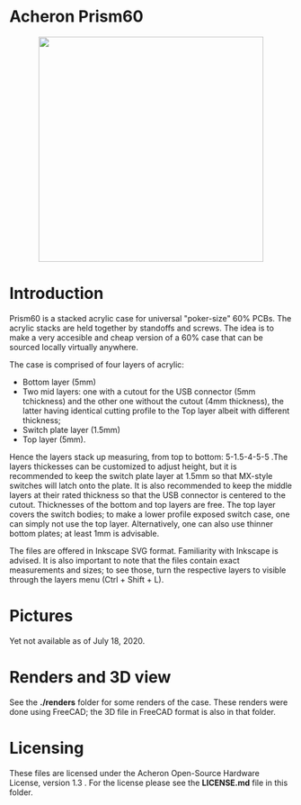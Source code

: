 ﻿# Acheron Prism60 

<p align="center">
  <img align="middle" src="https://raw.githubusercontent.com/Gondolindrim/acheronLibrary/master/graphics/acheronLong.png"  width="400"> 
</p>

# Introduction

Prism60 is a stacked acrylic case for universal "poker-size" 60% PCBs. The acrylic stacks are held together by standoffs and screws. The idea is to make a very accesible and cheap version of a 60% case that can be sourced locally virtually anywhere.

The case is comprised of four layers of acrylic:

- Bottom layer (5mm)
- Two mid layers: one with a cutout for the USB connector (5mm tchickness) and the other one without the cutout (4mm thickness), the latter having identical cutting profile to the Top layer albeit with different thickness;
- Switch plate layer (1.5mm)
- Top layer (5mm).

Hence the layers stack up measuring, from top to bottom: 5-1.5-4-5-5 .The layers thickesses can be customized to adjust height, but it is recommended to keep the switch plate layer at 1.5mm so that MX-style switches will latch onto the plate. It is also recommended to keep the middle layers at their rated thickness so that the USB connector is centered to the cutout. Thicknesses of the bottom and top layers are free. The top layer covers the switch bodies; to make a lower profile exposed switch case, one can simply not use the top layer. Alternatively, one can also use thinner bottom plates; at least 1mm is advisable.

The files are offered in Inkscape SVG format. Familiarity with Inkscape is advised. It is also important to note that the files contain exact measurements and sizes; to see those, turn the respective layers to visible through the layers menu (Ctrl + Shift + L).

# Pictures

Yet not available as of July 18, 2020.

# Renders and 3D view

See the **./renders** folder for some renders of the case. These renders were done using FreeCAD; the 3D file in FreeCAD format is also in that folder.

# Licensing

These files are licensed under the Acheron Open-Source Hardware License, version 1.3 . For the license please see the **LICENSE.md** file in this folder.

